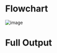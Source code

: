 # Flowchart
![image](https://github.com/user-attachments/assets/37a1a99a-f150-49c4-9ce7-deae33266ee9)
# Full Output 
